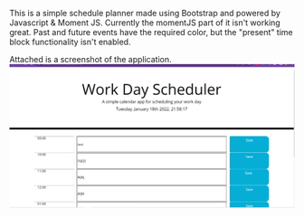 This is a simple schedule planner made using Bootstrap and powered by Javascript & Moment JS.
Currently the momentJS part of it isn't working great. Past and future events have the required color, but the "present" time block functionality isn't enabled.


Attached is a screenshot of the application.
![Screenshot of website](/assets/screenshot.png)
